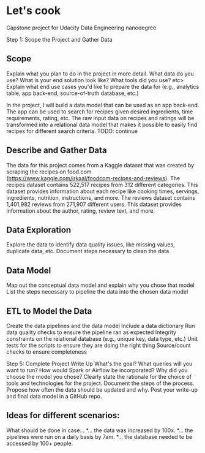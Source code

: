 # Let's cook
Capstone project for Udacity Data Engineering nanodegree

Step 1: Scope the Project and Gather Data
## Scope 
Explain what you plan to do in the project in more detail. What data do you use? What is your end solution look like? What tools did you use? etc>
Explain what end use cases you'd like to prepare the data for (e.g., analytics table, app back-end, source-of-truth database, etc.)

In the project, I will build a data model that can be used as an app back-end. The app can be used to search for recipes given desired ingredients, time requirements, rating, etc.
The raw input data on recipes and ratings will be transformed into a relational data model that makes it possible to easily find recipes for different search criteria. 
TODO: continue

## Describe and Gather Data 
The data for this project comes from a Kaggle dataset that was created by scraping the recipes on food.com (https://www.kaggle.com/irkaal/foodcom-recipes-and-reviews). The recipes dataset contains 522,517 recipes from 312 different categories. This dataset provides information about each recipe like cooking times, servings, ingredients, nutrition, instructions, and more.
The reviews dataset contains 1,401,982 reviews from 271,907 different users. This dataset provides information about the author, rating, review text, and more.

## Data Exploration
Explore the data to identify data quality issues, like missing values, duplicate data, etc.
Document steps necessary to clean the data

## Data Model
Map out the conceptual data model and explain why you chose that model
List the steps necessary to pipeline the data into the chosen data model

## ETL to Model the Data
Create the data pipelines and the data model
Include a data dictionary
Run data quality checks to ensure the pipeline ran as expected
Integrity constraints on the relational database (e.g., unique key, data type, etc.)
Unit tests for the scripts to ensure they are doing the right thing
Source/count checks to ensure completeness

Step 5: Complete Project Write Up
What's the goal? What queries will you want to run? How would Spark or Airflow be incorporated? Why did you choose the model you chose?
Clearly state the rationale for the choice of tools and technologies for the project.
Document the steps of the process.
Propose how often the data should be updated and why.
Post your write-up and final data model in a GitHub repo.
## Ideas for different scenarios:
What should be done in case...
*... the data was increased by 100x.
*... the pipelines were run on a daily basis by 7am.
*... the database needed to be accessed by 100+ people.